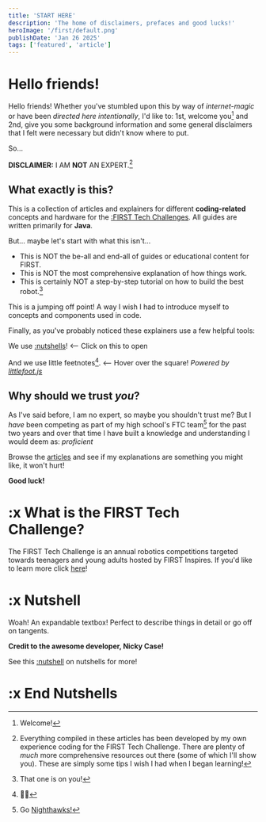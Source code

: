 ```yaml
---
title: 'START HERE'
description: 'The home of disclaimers, prefaces and good lucks!'
heroImage: '/first/default.png'
publishDate: 'Jan 26 2025'
tags: ['featured', 'article']
---
```


# Hello friends!

Hello friends! Whether you've stumbled upon this by way of *internet-magic* or have been *directed here intentionally*, I'd like to: 1st, welcome you[^1] and 2nd, give you some background information and some general disclaimers that I felt were necessary but didn't know where to put.

So...

**DISCLAIMER:** I AM **NOT** AN EXPERT.[^2]

## What exactly is this?

This is a collection of articles and explainers for different **coding-related** concepts and hardware for the [:FIRST Tech Challenges](#WhatIsTheFIRSTTechChallenge). All guides are written primarily for **Java**.

But... maybe let's start with what this isn't... 
- This is NOT the be-all and end-all of guides or educational content for FIRST. 
- This is NOT the most comprehensive explanation of how things work. 
- This is certainly NOT a step-by-step tutorial on how to build the best robot.[^3]

This is a jumping off point! A way I wish I had to introduce myself to concepts and components used in code. 


Finally, as you've probably noticed these explainers use a few helpful tools: 

We use [:nutshells](#Nutshell)! <-- Click on this to open

And we use little feetnotes[^4]. <-- Hover over the square! *Powered by [littlefoot.js](https://littlefoot.js.org/)*

## Why should we trust *you*?

As I've said before, I am no expert, so maybe you shouldn't trust me? But I *have* been competing as part of my high school's FTC team[^5] for the past two years and over that time I have built a knowledge and understanding I would deem as: *proficient*

Browse the [articles](/first/articles) and see if my explanations are something you might like, it won't hurt!

**Good luck!**



[^1]: Welcome!
[^2]: Everything compiled in these articles has been developed by my own experience coding for the FIRST Tech Challenge. There are plenty of *much* more comprehensive resources out there (some of which I'll show you). These are simply some tips I wish I had when I began learning!
[^3]: That one is on you!
[^4]: 🦶🎵
[^5]: Go [Nighthawks!](https://ftc-events.firstinspires.org/2023/team/24124)

# :x What is the FIRST Tech Challenge?
The FIRST Tech Challenge is an annual robotics competitions targeted towards teenagers and young adults hosted by FIRST Inspires. If you'd like to learn more click [here](https://www.firstinspires.org/robotics/ftc)!

# :x Nutshell
Woah! An expandable textbox! Perfect to describe things in detail or go off on tangents. 

**Credit to the awesome developer, Nicky Case!** 

See this [:nutshell](https://ncase.me/nutshell/#WhatIsNutshell) on nutshells for more!

# :x End Nutshells